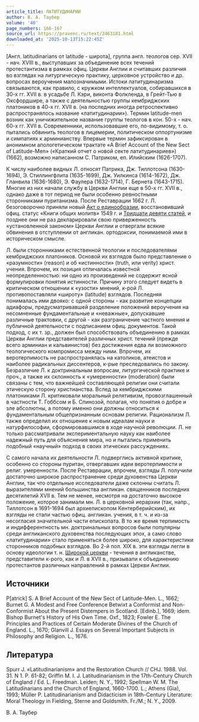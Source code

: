 ```yaml
---
article_title: ЛАТИТУДИНАРИИ
author: В. А. Таубер
volume: '40'
page_numbers: 166-167
source_url: https://pravenc.ru/text/2463181.html
downloaded_at: '2025-10-13T15:22:45Z'
---
```


[Англ. latitudinarians от latitude - широта], группа англ. теологов сер. XVII - нач. XVIII в., выступавших за объединение всех течений протестантизма в рамках офиц. Церкви Англии и считавших различия во взглядах на литургическую практику, церковное устройство и др. вопросах вероучения малозначимыми. Истоки латитудинаризма связываются, как правило, с кружком интеллектуалов, собиравшихся в 30-х гг. XVII в. в усадьбе Л. Кэри, виконта Фолкленда, в Грейт-Тью в Оксфордшире, а также с деятельностью группы кембриджских платоников в 40-х гг. XVII в. (на последних иногда ретроспективно распространялось название «латитудинарии»). Термин latitude-men возник как уничижительное название группы теологов в кон. 50-х - нач. 60-х гг. XVII в. Современники, использовавшие его, по-видимому, т. о. пытались обвинить теологов в лицемерии, политическом оппортунизме и симпатиях к арминианству. Впервые термин зафиксирован в анонимном апологетическом трактате «A Brief Account of the New Sect of Latitude-Men» («Краткий отчет о новой секте латитудинариев») (1662), возможно написанном С. Патриком, еп. Илийским (1626-1707).

К числу наиболее видных Л. относят Патрика, Дж. Тиллотсона (1630-1694), Э. Стиллингфлита (1635-1699), Дж. Уилкинса (1614-1672), Дж. Гланвила (1636-1680), Э. Фаулера (1632-1714), Г. Бернета (1643-1715). Многие из них начали службу в Церкви Англии еще в 50-х гг. XVII в., однако даже в тот период не были особенно ревностными сторонниками пуританизма. После Реставрации 1662 г. Л. безоговорочно приняли новый [Акт о единообразии](<https://pravenc.ru/text/Акт о единообразии.html>), восстановивший офиц. статус «Книги общих молитв» 1549 г. и [Тридцати девяти статей](<https://pravenc.ru/text/Тридцати девяти статей.html>), и позднее они не раз декларировали свою приверженность «установленной законом» Церкви Англии и отвергали всякие обвинения в отступлении от англикан. ортодоксии, понимаемой ими в историческом смысле.

Л. были сторонниками естественной теологии и последователями кембриджских платоников. Основой их взглядов было представление о «разумности» (reason) и об «истинности» (truth, или verity) христ. учения. Впрочем, их позиция отличалась известной неопределенностью: ни одно из произведений не содержит ясной формулировки понятия истинности. Причину этого следует видеть в критическом отношении к «узости» мнений, к-рой Л. противопоставляли «широту» (latitude) взглядов. Последняя понималась ими двояко: с одной стороны - как развитие концепции адиафоры, предусматривавшей разделение положений вероучения на несомненные фундаментальные и «неважные», допускавшие различные трактовки, с другой - как разграничение частного мнения и публичной деятельности с подписанием офиц. документов. Такой подход, с их т. зр., должен был способствовать объединению в рамках Церкви Англии представителей различных христ. течений (прежде всего арминиан и кальвинистов) без достижения едва ли возможного теологического компромисса между ними. Впрочем, их веротерпимость не распространялась на католиков, атеистов и наиболее радикальных диссентеров, к-рые преследовались по закону. Безразличие Л. к доктринальным вопросам, литургической практике и проч., а также их склонность к «умеренности» (moderation) были связаны с тем, что важнейшей составляющей религии они считали этическую сторону христианства. Вслед за кембриджскими платониками Л. критиковали моральный релятивизм, провозглашенный в частности Т. Гоббсом и Б. Спинозой, полагая, что понятия о добре и зле абсолютны, а потому именно они должны относиться к фундаментальным общепризнанным основам религии. Рационализм Л. также определил их отношение к новым идеалам науки и натурфилософии, сформировавшимся в ходе научной революции. Л. не только рассматривали экспериментальную науку как наиболее надежный путь для объяснения мира, но и пытались применить подобный «научный» подход в своих этических рассуждениях.

С самого начала их деятельности Л. подверглись активной критике, особенно со стороны пуритан, отвергавших идеи веротерпимости и религ. умеренности. После Реставрации, впрочем, взгляды Л. получили достаточно широкое распространение среди духовенства Церкви Англии, так что отдельные исследователи даже склонны считать Л. выразителями мнений большинства англикан. священников последних десятилетий XVII в. Тем не менее, несмотря на достаточно высокое положение, которое занимали мн. Л. в церковной иерархии (так, напр., Тиллотсон в 1691-1694 был архиепископом Кентерберийским), их взгляды не стали частью офиц. англикан. учения, в т. ч. и из-за несогласия значительной части епископата. В то же время терпимость и индифферентность мн. доктринальных вопросов были популярны среди англиканского духовенства последующих эпох, а само слово «латитудинарии» стало применяться более широко, для характеристики сторонников подобных взглядов. Во 2-й пол. XIX в. эти взгляды легли в основу идеологии т. н. [Широкой церкви](<https://pravenc.ru/text/Широкой церкви.html>) - течения в англиканстве, представители к-рого, как и Л. в XVII в., призывали к объединению протестантов различных направлений в рамках Церкви Англии.

## Источники

P[atrick] S. A Brief Account of the New Sect of Latitude-Men. L., 1662; Burnet G. A Modest and Free Conference Betwixt a Conformist and Non-Conformist About the Present Distempers in Scotland. [Edinb.], 1669; idem. Bishop Burnet's History of His Own Time. Oxf., 1823; Fowler E. The Principles and Practices of Certain Moderate Divines of the Church of England. L., 1670; Glanvill J. Essays on Several Important Subjects in Philosophy and Religion. L., 1676.

## Литература

Spurr J. «Latitudinarianism» and the Restoration Church // CHJ. 1988. Vol. 31. N 1. P. 61-82; Griffin M. I. J. Latitudinarianism in the 17th-Century Church of England / Ed. L. Freedman. Leiden; N. Y., 1992; Spellman W. M. The Latitudinarians and the Church of England, 1660-1700. L.; Athens (Gia), 1993; Müller P. Latitudinarianism and Didacticism in 18th-Century Literature: Moral Theology in Fielding, Sterne and Goldsmith. Fr./M.; N. Y., 2009.

В. А. Таубер
